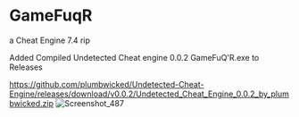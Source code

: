 # GameFuqR
a Cheat Engine 7.4 rip
  


Added Compiled Undetected Cheat engine 0.0.2 GameFuQ'R.exe to Releases 

https://github.com/plumbwicked/Undetected-Cheat-Engine/releases/download/v0.0.2/Undetected_Cheat_Engine_0.0.2_by_plumbwicked.zip
![Screenshot_487](https://user-images.githubusercontent.com/62859332/164878639-a0e80cca-748a-4732-a17b-7f3ce107ed94.png)
